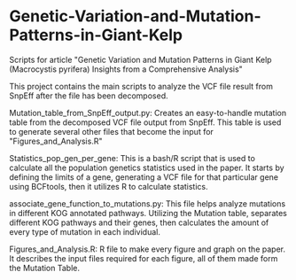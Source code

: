 # Genetic-Variation-and-Mutation-Patterns-in-Giant-Kelp
Scripts for article "Genetic Variation and Mutation Patterns in Giant Kelp (Macrocystis pyrifera) Insights from a Comprehensive Analysis"

This project contains the main scripts to analyze the VCF file result from SnpEff after the file has been decomposed. 

Mutation_table_from_SnpEff_output.py:
Creates an easy-to-handle mutation table from the decomposed VCF file output from SnpEff. 
This table is used to generate several other files that become the input for "Figures_and_Analysis.R"

Statistics_pop_gen_per_gene:
This is a bash/R script that is used to calculate all the population genetics statistics used in the paper. 
It starts by defining the limits of a gene, generating a VCF file for that particular gene using BCFtools, then it utilizes R to calculate statistics.

associate_gene_function_to_mutations.py:
This file helps analyze mutations in different KOG annotated pathways. 
Utilizing the Mutation table, separates different KOG pathways and their genes, then calculates the amount of every type of mutation in each individual.

Figures_and_Analysis.R:
R file to make every figure and graph on the paper. 
It describes the input files required for each figure, all of them made form the Mutation Table.


